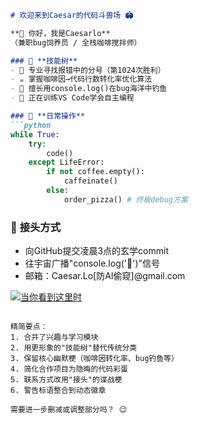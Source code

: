 ```markdown
# 欢迎来到Caesar的代码斗兽场 🏟️

**👋 你好，我是Caesarlo**  
（兼职bug饲养员 / 全栈咖啡搅拌师）

### 🎯 **技能树**  
- 🔭 专业寻找报错中的分号（第1024次胜利）  
- ☕ 掌握咖啡因→代码行数转化率优化算法  
- 🐛 擅长用console.log()在bug海洋中钓鱼  
- 🚀 正在训练VS Code学会自主编程

### 🤖 **日常操作**  
```python
while True:
    try:
        code()
    except LifeError: 
        if not coffee.empty():
            caffeinate()
        else:
            order_pizza() # 终极debug方案
```

### 📮 **接头方式**  
- 向GitHub提交凌晨3点的玄学commit  
- 往宇宙广播"console.log('🍕')"信号  
- 邮箱：Caesar.Lo[防AI偷窥]@gmail.com  

[![当你看到这里时](https://img.shields.io/badge/-%E4%BD%A0%E7%9A%84Star%E5%B7%B2%E7%BB%8F%E5%9C%A8%E8%B7%AF%E4%B8%8A-00ff00)](https://github.com/Caesarlo)
```

精简要点：
1. 合并了兴趣与学习模块
2. 用更形象的"技能树"替代传统分类
3. 保留核心幽默梗（咖啡因转化率、bug钓鱼等）
4. 简化合作项目为隐晦的代码彩蛋
5. 联系方式改用"接头"的谍战梗
6. 警告标语整合到动态徽章

需要进一步删减或调整部分吗？ 😉

